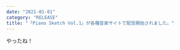 ```yaml
---
date: "2021-01-01"
category: "RELEASE"
title: "「Piano Sketch Vol.1」が各種音楽サイトで配信開始されました。"
---
```


やったね！
